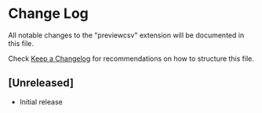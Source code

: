 # Change Log
All notable changes to the "previewcsv" extension will be documented in this file.

Check [Keep a Changelog](http://keepachangelog.com/) for recommendations on how to structure this file.

## [Unreleased]
- Initial release